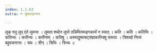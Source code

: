 ```yaml
---
index: 1.1.63
sutra: न लुमताङ्गस्य

---
```

 लुक् श्लु लुप् एते लुमन्तः । लुमता शब्देन लुप्ते तन्निमित्तमङ्गकार्यं न स्यात् । कति । कति । कतिभिः । कतिभ्यः । कतीभ्यः । कतीनाम् । कतिषु । अस्मद्युष्मत्षट्संज्ञकास्त्रिषु सरूपाः । त्रिशब्दो नित्यं बहुवचनान्तः । त्रयः । त्रीन् । त्रिभिः । त्रिभ्यः ॥ 